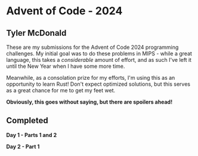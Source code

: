 # Advent of Code - 2024
## Tyler McDonald
These are my submissions for the Advent of Code 2024 programming challenges. My initial goal was to do these problems in MIPS - while a great language, this takes a *considerable* amount of effort, and as such I've left it until the New Year when I have some more time.

Meanwhile, as a consolation prize for my efforts, I'm using this as an opportunity to learn Rust! Don't expect optimized solutions, but this serves as a great chance for me to get my feet wet.

**Obviously, this goes without saying, but there are spoilers ahead!**
## Completed
**Day 1 - Parts 1 and 2**

**Day 2 - Part 1**